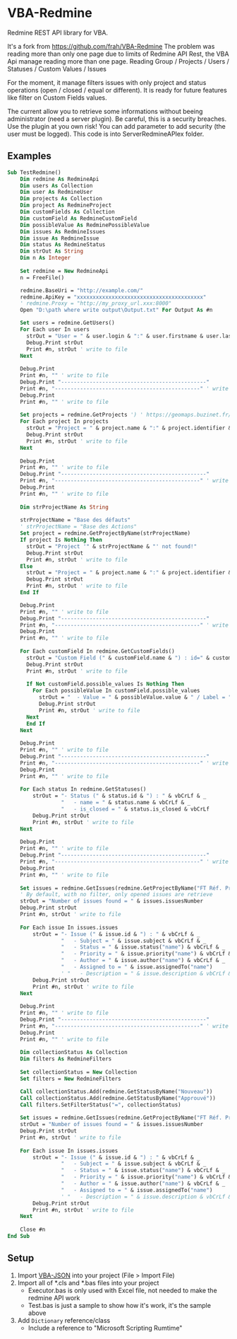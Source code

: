 # VBA-Redmine

Redmine REST API library for VBA.

It's a fork from https://github.com/frah/VBA-Redmine
The problem was reading more than only one page due to limits of Redmine API Rest, the VBA Api manage reading more than one page.
Reading Group / Projects / Users / Statuses / Custom Values / Issues

For the moment, it manage filters issues with only project and status operations (open / closed / equal or different).
It is ready for future features like filter on Custom Fields values.

The current allow you to retrieve some informations without beeing administrator (need a server plugin).
Be careful, this is a  security breaches. Use the plugin at you own risk! You can add parameter to  add security (the user must be logged).
This code is into ServerRedmineAPIex folder.

## Examples

```vb
Sub TestRedmine()
    Dim redmine As RedmineApi
    Dim users As Collection
    Dim user As RedmineUser
    Dim projects As Collection
    Dim project As RedmineProject
    Dim customFields As Collection
    Dim customField As RedmineCustomField
    Dim possibleValue As RedminePossibleValue
    Dim issues As RedmineIssues
    Dim issue As RedmineIssue
    Dim status As RedmineStatus
    Dim strOut As String
    Dim n As Integer
        
    Set redmine = New RedmineApi
    n = FreeFile()

    redmine.BaseUri = "http://example.com/"
    redmine.ApiKey = "xxxxxxxxxxxxxxxxxxxxxxxxxxxxxxxxxxxxxxxx"
    ' redmine.Proxy = "http://my_proxy_url.xxx:8000"
    Open "D:\path where write output\Output.txt" For Output As #n

    Set users = redmine.GetUsers()
    For Each user In users
      strOut = "User = " & user.login & ":" & user.firstname & user.lastname
      Debug.Print strOut
      Print #n, strOut ' write to file
    Next
    
    Debug.Print
    Print #n, "" ' write to file
    Debug.Print "----------------------------------------------"
    Print #n, "----------------------------------------------" ' write to file
    Debug.Print
    Print #n, "" ' write to file
    
    Set projects = redmine.GetProjects ') ' https://geomaps.buzinet.fr/redmine/projects.json?key=327cdb31ad7ad15eb2d0b354ff6094ca1ee2085c&limit=50&offset=0
    For Each project In projects
      strOut = "Project = " & project.name & ":" & project.identifier & "/" & project.id
      Debug.Print strOut
      Print #n, strOut ' write to file
    Next
    
    Debug.Print
    Print #n, "" ' write to file
    Debug.Print "----------------------------------------------"
    Print #n, "----------------------------------------------" ' write to file
    Debug.Print
    Print #n, "" ' write to file
    
    Dim strProjectName As String
    
    strProjectName = "Base des défauts"
    ' strProjectName = "Base des Actions"
    Set project = redmine.GetProjectByName(strProjectName)
    If project Is Nothing Then
      strOut = "Project '" & strProjectName & "' not found!"
      Debug.Print strOut
      Print #n, strOut ' write to file
    Else
      strOut = "Project = " & project.name & ":" & project.identifier & "/" & project.id
      Debug.Print strOut
      Print #n, strOut ' write to file
    End If

    Debug.Print
    Print #n, "" ' write to file
    Debug.Print "----------------------------------------------"
    Print #n, "----------------------------------------------" ' write to file
    Debug.Print
    Print #n, "" ' write to file
    
    For Each customField In redmine.GetCustomFields()
      strOut = "Custom Field (" & customField.name & ") : id=" & customField.id & " / type = " & customField.customized_type & " / format = " & customField.field_format & " / default = '" & customField.default_value & "'"
      Debug.Print strOut
      Print #n, strOut ' write to file
      
      If Not customField.possible_values Is Nothing Then
        For Each possibleValue In customField.possible_values
          strOut = "  - Value = " & possibleValue.value & " / Label = " & possibleValue.label
          Debug.Print strOut
          Print #n, strOut ' write to file
      Next
      End If
    Next
  
    Debug.Print
    Print #n, "" ' write to file
    Debug.Print "----------------------------------------------"
    Print #n, "----------------------------------------------" ' write to file
    Debug.Print
    Print #n, "" ' write to file
  
    For Each status In redmine.GetStatuses()
        strOut = "- Status (" & status.id & ") : " & vbCrLf & _
                 "   - name = " & status.name & vbCrLf & _
                 "   - is_closed = " & status.is_closed & vbCrLf
        Debug.Print strOut
        Print #n, strOut ' write to file
    Next
  
    Debug.Print
    Print #n, "" ' write to file
    Debug.Print "----------------------------------------------"
    Print #n, "----------------------------------------------" ' write to file
    Debug.Print
    Print #n, "" ' write to file
    
    Set issues = redmine.GetIssues(redmine.GetProjectByName("FT Réf. Produit"))
    ' By default, with no filter, only opened issues are retrieve
    strOut = "Number of issues found = " & issues.issuesNumber
    Debug.Print strOut
    Print #n, strOut ' write to file
    
    For Each issue In issues.issues
        strOut = "- Issue (" & issue.id & ") : " & vbCrLf & _
                 "   - Subject = " & issue.subject & vbCrLf & _
                 "   - Status = " & issue.status("name") & vbCrLf & _
                 "   - Priority = " & issue.priority("name") & vbCrLf & _
                 "   - Author = " & issue.author("name") & vbCrLf & _
                 "   - Assigned to = " & issue.assignedTo("name")
                 ' "   - Description = " & issue.description & vbCrLf & _
        Debug.Print strOut
        Print #n, strOut ' write to file
    Next
  
    Debug.Print
    Print #n, "" ' write to file
    Debug.Print "----------------------------------------------"
    Print #n, "----------------------------------------------" ' write to file
    Debug.Print
    Print #n, "" ' write to file
    
    Dim collectionStatus As Collection
    Dim filters As RedmineFilters
    
    Set collectionStatus = New Collection
    Set filters = New RedmineFilters

    Call collectionStatus.Add(redmine.GetStatusByName("Nouveau"))
    Call collectionStatus.Add(redmine.GetStatusByName("Approuvé"))
    Call filters.SetFilterStatus("=", collectionStatus)
    
    Set issues = redmine.GetIssues(redmine.GetProjectByName("FT Réf. Produit"), -1, -1, filters)
    strOut = "Number of issues found = " & issues.issuesNumber
    Debug.Print strOut
    Print #n, strOut ' write to file
    
    For Each issue In issues.issues
        strOut = "- Issue (" & issue.id & ") : " & vbCrLf & _
                 "   - Subject = " & issue.subject & vbCrLf & _
                 "   - Status = " & issue.status("name") & vbCrLf & _
                 "   - Priority = " & issue.priority("name") & vbCrLf & _
                 "   - Author = " & issue.author("name") & vbCrLf & _
                 "   - Assigned to = " & issue.assignedTo("name")
                 ' "   - Description = " & issue.description & vbCrLf & _
        Debug.Print strOut
        Print #n, strOut ' write to file
    Next
    
    Close #n
End Sub
```

## Setup

1. Import [VBA-JSON](https://github.com/VBA-tools/VBA-JSON) into your project (File > Import File)
2. Import all of *.cls and *.bas files into your project
   - Executor.bas is only used with Excel file, not needed to make the redmine API work
   - Test.bas is just a sample to show how it's work, it's the sample above
3. Add `Dictionary` reference/class
   - Include a reference to "Microsoft Scripting Rumtime"
